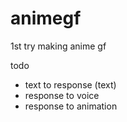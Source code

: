 # animegf
1st try making anime gf

todo
- text to response (text)
- response to voice
- response to animation
